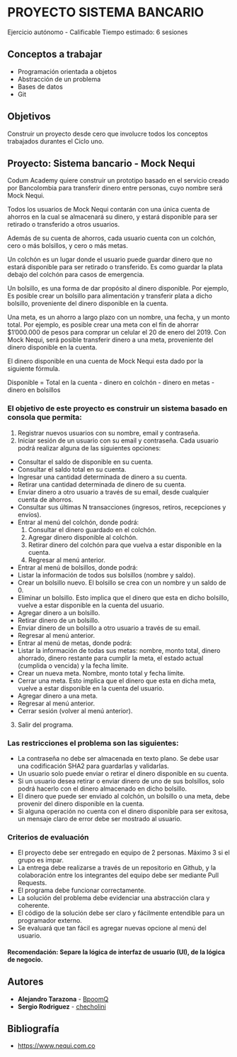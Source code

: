 # PROYECTO SISTEMA BANCARIO
Ejercicio autónomo - Calificable
Tiempo estimado: 6 sesiones

## Conceptos a trabajar
* Programación orientada a objetos
* Abstracción de un problema
* Bases de datos
* Git

## Objetivos
Construir un proyecto desde cero que involucre todos los conceptos trabajados durantes el Ciclo uno.

## Proyecto: Sistema bancario - Mock Nequi
Codum Academy quiere construir un prototipo basado en el servicio creado por Bancolombia para transferir dinero entre personas, cuyo nombre será Mock Nequi.

Todos los usuarios de Mock Nequi contarán con una única cuenta de ahorros en la cual se almacenará su dinero, y estará disponible para ser retirado o transferido a otros usuarios.

Además de su cuenta de ahorros, cada usuario cuenta con un colchón, cero o más bolsillos, y cero o más metas.

Un colchón es un lugar donde el usuario puede guardar dinero que no estará disponible para ser retirado o transferido. Es como guardar la plata debajo del colchón para casos de emergencia.

Un bolsillo, es una forma de dar propósito al dinero disponible. Por ejemplo, Es posible crear un bolsillo para alimentación y transferir plata a dicho bolsillo, proveniente del dinero disponible en la cuenta.

Una meta, es un ahorro a largo plazo con un nombre, una fecha, y un monto total. Por ejemplo, es posible crear una meta con el fin de ahorrar $1’000.000 de pesos para comprar un celular el 20 de enero del 2019. Con Mock Nequi, será posible transferir dinero a una meta, proveniente del dinero disponible en la cuenta.

El dinero disponible en una cuenta de Mock Nequi esta dado por la siguiente fórmula.

Disponible = Total en la cuenta - dinero en colchón - dinero en metas - dinero en bolsillos

### El objetivo de este proyecto es construir un sistema basado en consola que permita:

1. Registrar nuevos usuarios con su nombre, email y contraseña.
2. Iniciar sesión de un usuario con su email y contraseña. Cada usuario podrá realizar alguna de las siguientes opciones:
  * Consultar el saldo de disponible en su cuenta.
  * Consultar el saldo total en su cuenta.
  * Ingresar una cantidad determinada de dinero a su cuenta.
  * Retirar una cantidad determinada de dinero de su cuenta.
  * Enviar dinero a otro usuario a través de su email, desde cualquier cuenta de ahorros.
  * Consultar sus últimas N transacciones (ingresos, retiros, recepciones y envíos).
  * Entrar al menú del colchón, donde podrá:
    1. Consultar el dinero guardado en el colchón.
    2. Agregar dinero disponible al colchón.
    3. Retirar dinero del colchón para que vuelva a estar disponible en la cuenta.
    4. Regresar al menú anterior.
  * Entrar al menú de bolsillos, donde podrá:
  * Listar la información de todos sus bolsillos (nombre y saldo).
  * Crear un bolsillo nuevo. El bolsillo se crea con un nombre y un saldo de 0.
  * Eliminar un bolsillo. Esto implica que el dinero que esta en dicho bolsillo, vuelve a estar disponible en la cuenta del usuario.
  * Agregar dinero a un bolsillo.
  * Retirar dinero de un bolsillo.
  * Enviar dinero de un bolsillo a otro usuario a través de su email.
  * Regresar al menú anterior.
  * Entrar al menú de metas, donde podrá:
  * Listar la información de todas sus metas: nombre, monto total, dinero ahorrado, dinero restante para cumplir la meta, el estado actual (cumplida o vencida) y la fecha límite.
  * Crear un nueva meta. Nombre, monto total y fecha límite.
  * Cerrar una meta. Esto implica que el dinero que esta en dicha meta, vuelve a estar disponible en la cuenta del usuario.
  * Agregar dinero a una meta.
  * Regresar al menú anterior.
  * Cerrar sesión (volver al menú anterior).
3. Salir del programa.
### Las restricciones el problema son las siguientes:
  * La contraseña no debe ser almacenada en texto plano. Se debe usar una codificación SHA2 para guardarlas y validarlas.
  * Un usuario solo puede enviar o retirar el dinero disponible en su cuenta.
  * Si un usuario desea retirar o enviar dinero de uno de sus bolsillos, solo podrá hacerlo con el dinero almacenado en dicho bolsillo.
  * El dinero que puede ser enviado al colchón, un bolsillo o una meta, debe provenir del dinero disponible en la cuenta.
  * Si alguna operación no cuenta con el dinero disponible para ser exitosa, un mensaje claro de error debe ser mostrado al usuario.

### Criterios de evaluación
* El proyecto debe ser entregado en equipo de 2 personas. Máximo 3 si el grupo es impar.
* La entrega debe realizarse a través de un repositorio en Github, y la colaboración entre los integrantes del equipo debe ser mediante Pull Requests.
* El programa debe funcionar correctamente.
* La solución del problema debe evidenciar una abstracción clara y coherente.
* El código de la solución debe ser claro y fácilmente entendible para un programador externo.
* Se evaluará que tan fácil es agregar nuevas opcione al menú del usuario.

#### Recomendación: Separe la lógica de interfaz de usuario (UI), de la lógica de negocio.

## Autores
* **Alejandro Tarazona** - [BpoomQ](https://github.com/BpoomQ)
* **Sergio Rodriguez** - [checholini](https://github.com/checholini)

## Bibliografía
* https://www.nequi.com.co
